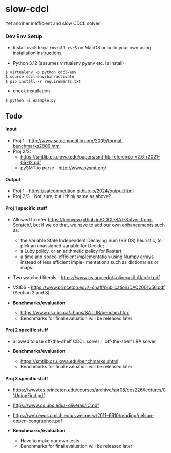 # slow-cdcl
Yet another inefficient and slow CDCL solver

### Dev Env Setup

- Install cvc5
`brew install cvc5` on MacOS or build your own using [installation instructions](https://cvc5.github.io/docs/cvc5-1.0.2/installation/installation.html)

- Python 3.12 (assumes virtualenv pyenv etc. is install)

```
$ virtualenv -p python cdcl-env
$ source cdcl-env/bin/activate
$ pip install -r requirements.txt
```

- check installation

```
$ python -i example.py
```

## Todo

#### Input
- Proj 1 -      http://www.satcompetition.org/2009/format-benchmarks2009.html
- Proj 2/3: 
    - https://smtlib.cs.uiowa.edu/papers/smt-lib-reference-v2.6-r2021-05-12.pdf
    - pySMT to parse - http://www.pysmt.org/

#### Output
- Proj 1 - https://satcompetition.github.io/2024/output.html
- Proj 2/3 - Not sure, but i think same as above?

#### Proj 1 specific stuff


- Allowed to refer https://kienyew.github.io/CDCL-SAT-Solver-from-Scratch/, but if we do that, we have to add our own enhancements such as:
    - the Variable State Independent Decaying Sum (VSIDS) heuristic, to pick an unassigned
variable for Decide;
    - a Luby policy, or an arithmetic policy for Restart;
    - a time and space-efficient implementation using Numpy arrays instead of less efficient imple-
mentations such as dictionaries or maps.

- Two watched literals -  https://www.cs.upc.edu/~oliveras/LAI/cdcl.pdf
- VSIDS - https://www.princeton.edu/~chaff/publication/DAC2001v56.pdf  (Section 2 and 3)

- **Benchmarks/evaluation**
    - https://www.cs.ubc.ca/~hoos/SATLIB/benchm.html
    - Benchmarks for final evaluation will be released later

#### Proj 2 specific stuff
- allowed to use off-the-shelf CDCL solver + off-the-shelf LRA solver

- **Benchmarks/evaluation**
    - https://smtlib.cs.uiowa.edu/benchmarks.shtml
    - Benchmarks for final evaluation will be released later

#### Proj 3 specific stuff
- https://www.cs.princeton.edu/courses/archive/spr08/cos226/lectures/01UnionFind.pdf
- https://www.cs.upc.edu/~oliveras/IC.pdf
- https://web.eecs.umich.edu/~weimerw/2011-6610/reading/nelson-oppen-congruence.pdf

- **Benchmarks/evaluation**
    - Have to make our own tests
    - Benchmarks for final evaluation will be released later